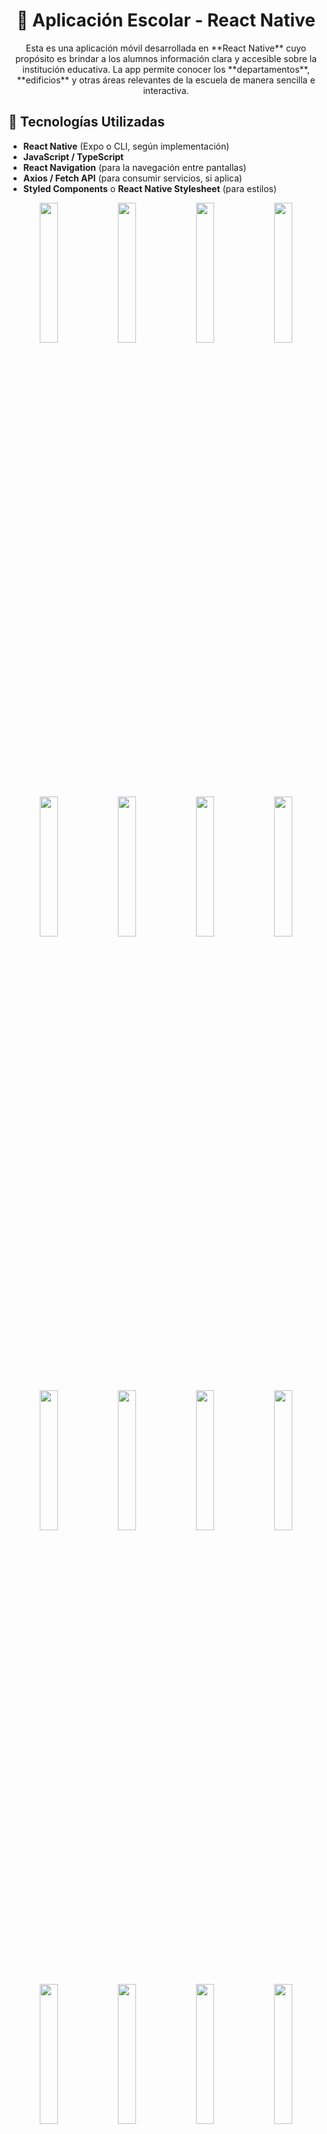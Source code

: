 <h1 align="center"> 📱 Aplicación Escolar - React Native</h1>

<p align="center">
Esta es una aplicación móvil desarrollada en **React Native** cuyo propósito es brindar a los alumnos información clara y accesible sobre la institución educativa.  
La app permite conocer los **departamentos**, **edificios** y otras áreas relevantes de la escuela de manera sencilla e interactiva.
</p>

## 🚀 Tecnologías Utilizadas
- **React Native** (Expo o CLI, según implementación)
- **JavaScript / TypeScript**
- **React Navigation** (para la navegación entre pantallas)
- **Axios / Fetch API** (para consumir servicios, si aplica)
- **Styled Components** o **React Native Stylesheet** (para estilos)

<p align="center"> 
   <img src="https://github.com/user-attachments/assets/be6e0359-dfe7-413c-b1ef-0a9e8fcdc086" width="24%">
   <img src="https://github.com/user-attachments/assets/30817bc7-6a8f-4a85-afdf-def95a1af759" width="24%">
   <img src="https://github.com/user-attachments/assets/0af33c7d-6f4f-4dc9-8eb3-d8995313e84a" width="24%">
   <img src="https://github.com/user-attachments/assets/f4bd9091-e1e7-4401-b410-2659ad715d85" width="24%">
</p> 

<p align="center"> 
   <img src="https://github.com/user-attachments/assets/cb9849e2-cbe0-4cf9-afaf-5c5b96965b26" width="24%">
   <img src="https://github.com/user-attachments/assets/29a9a02b-c9a8-445f-b9a7-3a77fb56cfba" width="24%">
   <img src="https://github.com/user-attachments/assets/229aba4a-b7db-47d5-913f-9c06002fe140" width="24%">
   <img src="https://github.com/user-attachments/assets/b4b54eb8-abbd-407e-862b-dffbe1926304" width="24%">
</p> 

<p align="center"> 
   <img src="https://github.com/user-attachments/assets/c503f3a4-4134-47a8-8839-a079a505895b" width="24%">
   <img src="https://github.com/user-attachments/assets/8e7eec18-acac-4769-9c96-a57b46288bd4" width="24%">
   <img src="https://github.com/user-attachments/assets/2d2a83d0-4b8e-40d1-80d2-eb0db9d5abf7" width="24%">
   <img src="https://github.com/user-attachments/assets/cd0ac361-f067-4c00-9a21-b424d2a38936" width="24%">
</p> 

<p align="center"> 
   <img src="https://github.com/user-attachments/assets/8a4fbf38-6d8c-4fb1-8f56-d124e34496df" width="24%">
   <img src="https://github.com/user-attachments/assets/a893b168-8cb5-4213-83b8-6a80aacae14a" width="24%">
   <img src="https://github.com/user-attachments/assets/d2bd339b-deb3-4f36-8302-c985af6a6165" width="24%">
   <img src="https://github.com/user-attachments/assets/de24c117-a776-4cbf-a069-92e93001d52e" width="24%">
</p> 

1. Instalar dependencias

   ```bash
   npm install
   ```

2. Ejecutar la aplicación

   ```bash
    npx expo start
   ```


